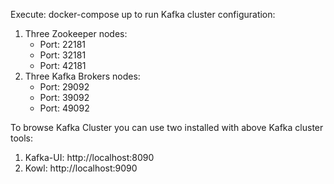Execute: docker-compose up to run Kafka cluster configuration:

1. Three Zookeeper  nodes:
   * Port: 22181
   * Port: 32181
   * Port: 42181
2. Three Kafka Brokers nodes:
   * Port: 29092
   * Port: 39092
   * Port: 49092

To browse Kafka Cluster you can use two installed with above Kafka cluster tools:
1. Kafka-UI: http://localhost:8090
2. Kowl: http://localhost:9090
